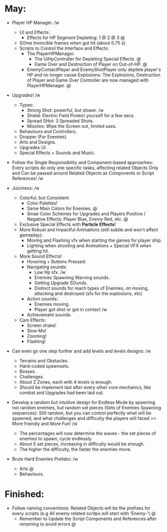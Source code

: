 # May:
  
- Player HP Manager. /w
	+ UI and Effects:
    	+ Effects for HP Segment Depleting: 1 @ 2 @ 3 @
	+ SOme Invincible frames when got hit (about 0.75 s)
	+ Scripts to Control the Interface and Effects:
    	+ The PlayerHPManager.
        	+ The UiHpController for Depleting Special Effects. @
    		+ Game Over and Destruction of Player on Out-of-HP. @
    	+ EnemyContactPlayer and EnemyShotPlayer only deplete player's HP and no longer cause Explosions: The Explosions, Destruction of Player and Game Over Controller are now managed with PlayerHPManager. @

- Upgrades! /w
	- Types:
		- Strong Shot: powerful, but slower. /w
		- Shield: Electric Field Protect yourself for a few secs.
		- Spread SHot: 3 Spreaded Shots.
		- Missiles: Wipe the Screen out, limited uses.
	+ Behaviours and Controllers.
	+ Dropper (For Enemies)
	+ Arts and Designs.
	+ Upgrades UI.
	+ Special Effects + Sounds and Music.	
  
+ Follow the Single Responsibility and Component-based approaches: Every scripts do only one specific tasks, affecting related Objects Only and Can be passed around Related Objects as Components or Script References! /w
  

- Juiciness: /w
	+ Colorful, but Consistent:
		+ Color Palettes!
		+ Same Main Colors for Enemies. @
		+ Smae Color Schemes for Upgrades and Players Positive / Negative Effects: Player Blue, Enemy Red, etc. @
	+ Exclusive Special Effects with **Particle Effects**!
	+ More Robust and Impactful Animations (still subtle and won't affect gameplay):
		+ Moving and Flashing vfx when starting the games for player ship.
		+ Lighting when shooting and Animations + Special VFX when getting hit.
	+ More Sound Effects!
    	+ Hovering + Buttons Pressed.
    	+ Navigating sounds:
			+ Low Hp sfx. /w
			+ Enemies Spawning Warning sounds.
			+ Getting Upgrade SOunds.
			+ Distinct sounds for reach types of Enemies, on moving, attacking and destroyed (sfx for the explosions, etc)
    	+ Action sounds:
			+ Enemies moving.
			+ Player got shot or got in contact /w
    	+ Achievement sounds.
	+ Cam Effects:
		+ Screen shake!
		+ Slow Mo!
		+ Zooming!
		+ Flashing!
  
- Can even go one step further and add levels and levels designs: /w
  - Terrains and Obstacles.
  - Hard-coded spawnsets.
  - Bosses.
  - Challenges.
  - About 2 Zones, each with 4 levels is enough.
  - Should be implement last after every other core mechanics, like combat and Upgrades had been laid out.
	
- Develop a random but intuitive design for Endless Mode by spawning not random enemies, but random set pieces (Sets of Enemies Spawning sequences): Still random, but you can control perfectly what will be spawned, and what challenges and difficulty the players will faced >> More friendly and More Fun! /w
  - The percentages will now determine the waves - the set pieces of enemies to spawn, cycle endlessly
  - About 5 set pieces, increasing in difficulty would be enough.
  - The higher the difficulty, the faster the enemies move.
	
- Brute Hard Enemies Prefabs: /w
	+ Arts @
	+ Behaviours.


# Finished:

+ Follow naming conventions: Related Objects will be the prefixes for every scripts (e.g All enemy related scritps will start with 'Enemy-') @
  + Remember to Update the Script Components and References after renaming to avoid errors @
  
